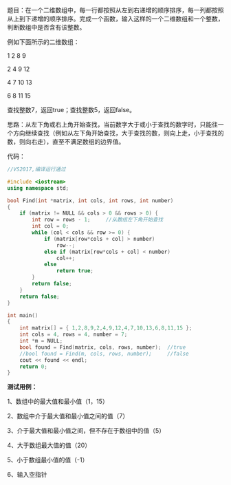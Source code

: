 题目：在一个二维数组中，每一行都按照从左到右递增的顺序排序，每一列都按照从上到下递增的顺序排序。完成一个函数，输入这样的一个二维数组和一个整数，判断数组中是否含有该整数。



例如下面所示的二维数组：

1  2   8  9 

2  4   9  12

4  7  10  13

6  8  11  15

查找整数7，返回true；查找整数5，返回false。



思路：从左下角或右上角开始查找，当前数字大于或小于查找的数字时，只能往一个方向继续查找（例如从左下角开始查找，大于查找的数，则向上走，小于查找的数，则向右走），直至不满足数组的边界值。



代码：

```c++
//VS2017,编译运行通过

#include <iostream>
using namespace std;

bool Find(int *matrix, int cols, int rows, int number)
{
	if (matrix != NULL && cols > 0 && rows > 0) {
		int row = rows - 1; 	//从数组左下角开始查找
		int col = 0;
		while (col < cols && row >= 0) {
			if (matrix[row*cols + col] > number)
				row--;
			else if (matrix[row*cols + col] < number)
				col++;
			else
				return true;
		}
		return false;
	}
	return false;
}

int main()
{
	int matrix[] = { 1,2,8,9,2,4,9,12,4,7,10,13,6,8,11,15 };
	int cols = 4, rows = 4, number = 7;
	int *m = NULL;
	bool found = Find(matrix, cols, rows, number);	//true
	//bool found = Find(m, cols, rows, number);		//false
	cout << found << endl;
	return 0;
}
```



**测试用例：**

1、数组中的最大值和最小值（1，15）

2、数组中介于最大值和最小值之间的值（7）

3、介于最大值和最小值之间，但不存在于数组中的值（5）

4、大于数组最大值的值（20）

5、小于数组最小值的值（-1）

6、输入空指针